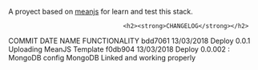 
A proyect based on <a href="https://github.com/meanjs/mean">meanjs</a> for learn and test this stack.
                                    
                                    <h2><strong>CHANGELOG</strong></h2>

 COMMIT     DATE           NAME                                       FUNCTIONALITY 
 bdd7061    13/03/2018     Deploy 0.0.1                               Uploading MeanJS Template
 f0db904    13/03/2018     Deploy 0.0.002 : MongoDB config            MongoDB Linked and working properly
 
